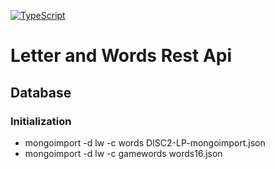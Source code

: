 [![TypeScript](https://raw.githubusercontent.com/ellerbrock/typescript-badges/master/badges/love/typescript-125x28.png)](https://github.com/ellerbrock/typescript-badges/)

# Letter and Words Rest Api

## Database
### Initialization
* mongoimport -d lw -c words DISC2-LP-mongoimport.json
* mongoimport -d lw -c gamewords words16.json 